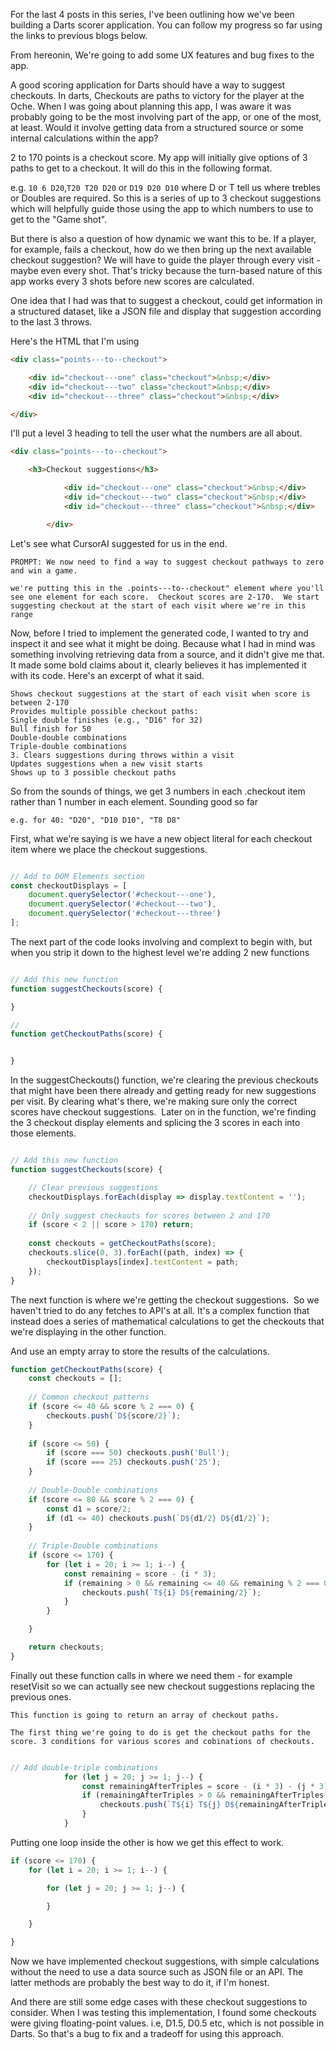 For the last 4 posts in this series, I've been outlining how we've been building a Darts scorer application. You can follow my progress so far using the links to previous blogs below. 

From hereonin, We're going to add some UX features and bug fixes to the app.

A good scoring application for Darts should have a way to suggest checkouts. In darts, Checkouts are paths to victory for the player at the Oche. When I was going about planning this app, I was aware it was probably going to be the most involving part of the app, or one of the most, at least. Would it involve getting data from a structured source or some internal calculations within the app?

2 to 170 points is a checkout score. My app will initially give options of 3 paths to get to a checkout. It will do this in the following format.

e.g. `10 6 D20`,`T20 T20 D20` or  `D19 D20 D10` where D or T tell us where trebles or Doubles are required. So this is a series of up to 3 checkout suggestions which will helpfully guide those using the app to which numbers to use to get to the "Game shot".

But there is also a question of how dynamic we want this to be. If a player, for example, fails a checkout, how do we then bring up the next available checkout suggestion? We will have to guide the player through every visit - maybe even every shot. That's tricky because the turn-based nature of this app works every 3 shots before new scores are calculated.

One idea that I had was that to suggest a checkout, could get information in a structured dataset, like a JSON file and display that suggestion according to the last 3 throws.

Here's the HTML that I'm using

```HTML
<div class="points---to--checkout">

    <div id="checkout---one" class="checkout">&nbsp;</div>
    <div id="checkout---two" class="checkout">&nbsp;</div>
    <div id="checkout---three" class="checkout">&nbsp;</div>

</div>

```

I'll put a level 3 heading to tell the user what the numbers are all about. 

```HTML
<div class="points---to--checkout">

    <h3>Checkout suggestions</h3>

            <div id="checkout---one" class="checkout">&nbsp;</div>
            <div id="checkout---two" class="checkout">&nbsp;</div>
            <div id="checkout---three" class="checkout">&nbsp;</div>

        </div>
```

Let's see what CursorAI suggested for us in the end.

```
PROMPT: We now need to find a way to suggest checkout pathways to zero and win a game.  

we're putting this in the .points---to--checkout" element where you'll see one element for each score.  Checkout scores are 2-170.  We start suggesting checkout at the start of each visit where we're in this range

```

Now, before I tried to implement the generated code, I wanted to try and inspect it and see what it might be doing. Because what I had in mind was something involving retrieving data from a source, and it didn't give me that. It made some bold claims about it, clearly believes it has implemented it with its code. Here's an excerpt of what it said.

```
Shows checkout suggestions at the start of each visit when score is between 2-170
Provides multiple possible checkout paths:
Single double finishes (e.g., "D16" for 32)
Bull finish for 50
Double-double combinations
Triple-double combinations
3. Clears suggestions during throws within a visit
Updates suggestions when a new visit starts
Shows up to 3 possible checkout paths
```

So from the sounds of things, we get 3 numbers in each .checkout item rather than 1 number in each element. Sounding good so far

`e.g. for 40: "D20", "D10 D10", "T8 D8"`

First, what we're saying is we have a new object literal for each checkout item where we place the checkout suggestions. 

```javascript

// Add to DOM Elements section
const checkoutDisplays = [
    document.querySelector('#checkout---one'),
    document.querySelector('#checkout---two'),
    document.querySelector('#checkout---three')
];

```

The next part of the code looks involving and complext to begin with, but when you strip it down to the highest level we're adding 2 new functions 

```javascript

// Add this new function
function suggestCheckouts(score) {

}

// 
function getCheckoutPaths(score) {


}
```

In the suggestCheckouts() function, we're clearing the previous checkouts that might have been there already and getting ready for new suggestions per visit. By clearing what's there, we're making sure only the correct scores have checkout suggestions.  Later on in the function, we're finding the 3 checkout display elements and splicing the 3 scores in each into those elements.

```javascript

// Add this new function
function suggestCheckouts(score) {

    // Clear previous suggestions
    checkoutDisplays.forEach(display => display.textContent = '');
    
    // Only suggest checkouts for scores between 2 and 170
    if (score < 2 || score > 170) return;
    
    const checkouts = getCheckoutPaths(score);
    checkouts.slice(0, 3).forEach((path, index) => {
        checkoutDisplays[index].textContent = path;
    });
}
```

The next function is where we're getting the checkout suggestions.  So we haven't tried to do any fetches to API's at all. It's a complex function that instead does a series of mathematical calculations to get the checkouts that we're displaying in the other function.

And use an empty array to store the results of the calculations.

```javascript
function getCheckoutPaths(score) {
    const checkouts = [];
    
    // Common checkout patterns
    if (score <= 40 && score % 2 === 0) {
        checkouts.push(`D${score/2}`);
    }
    
    if (score <= 50) {
        if (score === 50) checkouts.push('Bull');
        if (score === 25) checkouts.push('25');
    }
    
    // Double-Double combinations
    if (score <= 80 && score % 2 === 0) {
        const d1 = score/2;
        if (d1 <= 40) checkouts.push(`D${d1/2} D${d1/2}`);
    }
    
    // Triple-Double combinations
    if (score <= 170) {
        for (let i = 20; i >= 1; i--) {
            const remaining = score - (i * 3);
            if (remaining > 0 && remaining <= 40 && remaining % 2 === 0) {
                checkouts.push(`T${i} D${remaining/2}`);
            }
        }

    }

    return checkouts;
}
```

Finally out these function calls in where we need them - for example  resetVisit so we can actually see new checkout suggestions replacing the previous ones. 


    This function is going to return an array of checkout paths.  
    
    The first thing we're going to do is get the checkout paths for the score. 3 conditions for various scores and cobinations of checkouts. 



```javascript

// Add double-triple combinations
            for (let j = 20; j >= 1; j--) {
                const remainingAfterTriples = score - (i * 3) - (j * 3);
                if (remainingAfterTriples > 0 && remainingAfterTriples <= 40 && remainingAfterTriples % 2 === 0) {
                    checkouts.push(`T${i} T${j} D${remainingAfterTriples/2}`);
                }
            }

```

Putting one loop inside the other is how we get this effect to work.

```javascript
if (score <= 170) {
    for (let i = 20; i >= 1; i--) {

        for (let j = 20; j >= 1; j--) {

        }

    }

} 

```  

Now we have implemented checkout suggestions, with simple calculations without the need to use a data source such as JSON file or an API. The latter methods are probably the best way to do it, if I'm honest.

And there are still some edge cases with these checkout suggestions to consider. When I was testing this implementation, I found some checkouts were giving floating-point values. i.e, D1.5, D0.5 etc, which is not possible in Darts. So that's a bug to fix and a tradeoff for using this approach.

